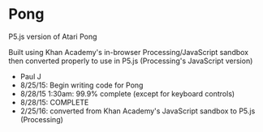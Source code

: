 # Pong
P5.js version of Atari Pong

Built using Khan Academy's in-browser Processing/JavaScript sandbox
then converted properly to use in P5.js (Processing's JavaScript version)

 * Paul J
 * 8/25/15: Begin writing code for Pong
 * 8/28/15 1:30am: 99.9% complete (except for keyboard controls)
 * 8/28/15: COMPLETE
 * 2/25/16: converted from Khan Academy's JavaScript sandbox to P5.js (Processing)
